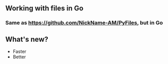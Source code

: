 ## Working with files in Go
### Same as https://github.com/NickName-AM/PyFiles, but in Go


## What's new?
- Faster
- Better